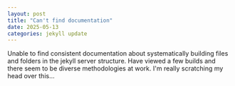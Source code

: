 ```yaml
---
layout: post
title: "Can't find documentation"
date: 2025-05-13
categories: jekyll update
---
```

Unable to find consistent documentation about systematically building files and folders in the jekyll server structure.
Have viewed a few builds and there seem to be diverse methodologies at work. I'm really scratching my head over this...